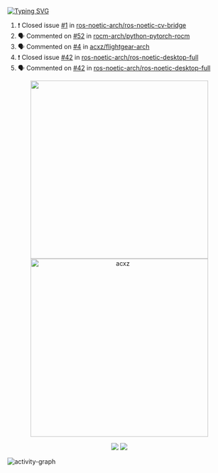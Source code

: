 [![Typing SVG](https://readme-typing-svg.herokuapp.com?size=16&color=AFFFA3&multiline=true&height=75&lines=contributing+to+robotics%2Faerospace%2Fml%2Fgpu+software;packaging+it+for+archlinux;ricer)](https://git.io/typing-svg)

<!--START_SECTION:activity-->
1. ❗️ Closed issue [#1](https://github.com/ros-noetic-arch/ros-noetic-cv-bridge/issues/1) in [ros-noetic-arch/ros-noetic-cv-bridge](https://github.com/ros-noetic-arch/ros-noetic-cv-bridge)
2. 🗣 Commented on [#52](https://github.com/rocm-arch/python-pytorch-rocm/issues/52) in [rocm-arch/python-pytorch-rocm](https://github.com/rocm-arch/python-pytorch-rocm)
3. 🗣 Commented on [#4](https://github.com/acxz/flightgear-arch/issues/4) in [acxz/flightgear-arch](https://github.com/acxz/flightgear-arch)
4. ❗️ Closed issue [#42](https://github.com/ros-noetic-arch/ros-noetic-desktop-full/issues/42) in [ros-noetic-arch/ros-noetic-desktop-full](https://github.com/ros-noetic-arch/ros-noetic-desktop-full)
5. 🗣 Commented on [#42](https://github.com/ros-noetic-arch/ros-noetic-desktop-full/issues/42) in [ros-noetic-arch/ros-noetic-desktop-full](https://github.com/ros-noetic-arch/ros-noetic-desktop-full)
<!--END_SECTION:activity-->

<p align="center">
  <img width="400em" src=https://github-readme-stats.vercel.app/api?username=acxz&include_all_commits=true&show_icons=true />
  <img width="400em" src="https://github-readme-streak-stats.herokuapp.com/?user=acxz&" alt="acxz" />
</p>

<p align="center">
  <img src=https://github-readme-stats.vercel.app/api/top-langs/?username=acxz&layout=compact />
  <img src=https://github-profile-trophy.vercel.app/?username=acxz&row=2&column=4 />
</p>

![activity-graph](https://activity-graph.herokuapp.com/graph?username=acxz&theme=aqua)
